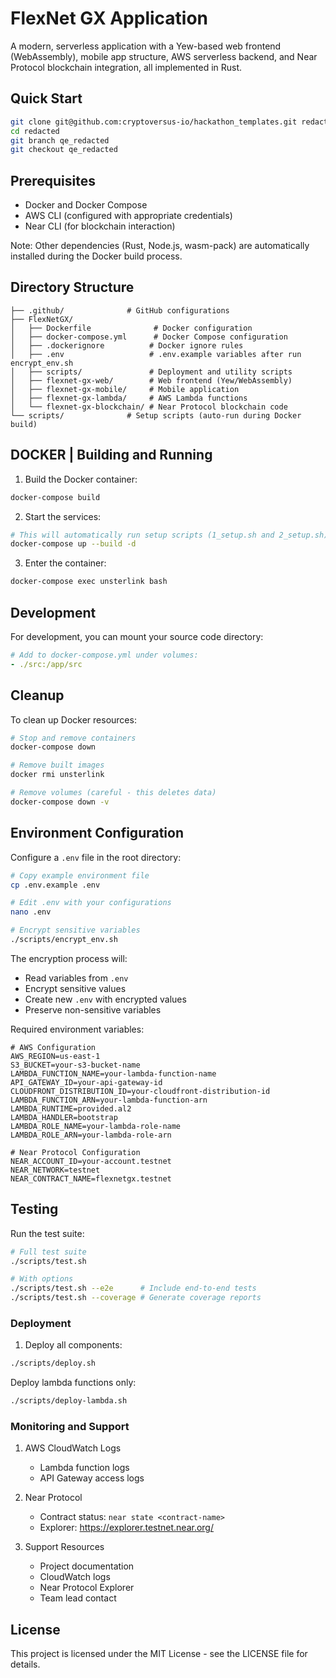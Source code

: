 # FlexNet GX Application

A modern, serverless application with a Yew-based web frontend (WebAssembly), mobile app structure, AWS serverless backend, and Near Protocol blockchain integration, all implemented in Rust.

## Quick Start

```bash
git clone git@github.com:cryptoversus-io/hackathon_templates.git redacted
cd redacted
git branch qe_redacted
git checkout qe_redacted
```

## Prerequisites

- Docker and Docker Compose
- AWS CLI (configured with appropriate credentials)
- Near CLI (for blockchain interaction)

Note: Other dependencies (Rust, Node.js, wasm-pack) are automatically installed during the Docker build process.

## Directory Structure

```
├── .github/              # GitHub configurations
├── FlexNetGX/
│   ├── Dockerfile              # Docker configuration
│   ├── docker-compose.yml      # Docker Compose configuration
│   ├── .dockerignore          # Docker ignore rules
│   ├── .env                   # .env.example variables after run encrypt_env.sh
│   ├── scripts/               # Deployment and utility scripts
│   ├── flexnet-gx-web/        # Web frontend (Yew/WebAssembly)
│   ├── flexnet-gx-mobile/     # Mobile application
│   ├── flexnet-gx-lambda/     # AWS Lambda functions
│   └── flexnet-gx-blockchain/ # Near Protocol blockchain code
└── scripts/              # Setup scripts (auto-run during Docker build)
```

## DOCKER | Building and Running

1. Build the Docker container:
```bash
docker-compose build
```

2. Start the services:
```bash
# This will automatically run setup scripts (1_setup.sh and 2_setup.sh)
docker-compose up --build -d
```

3. Enter the container:
```bash
docker-compose exec unsterlink bash
```
## Development

For development, you can mount your source code directory:

```yaml
# Add to docker-compose.yml under volumes:
- ./src:/app/src
```

## Cleanup

To clean up Docker resources:

```bash
# Stop and remove containers
docker-compose down

# Remove built images
docker rmi unsterlink

# Remove volumes (careful - this deletes data)
docker-compose down -v
```

## Environment Configuration

Configure a `.env` file in the root directory:

```bash
# Copy example environment file
cp .env.example .env

# Edit .env with your configurations
nano .env

# Encrypt sensitive variables
./scripts/encrypt_env.sh
```

The encryption process will:
- Read variables from `.env`
- Encrypt sensitive values
- Create new `.env` with encrypted values
- Preserve non-sensitive variables

Required environment variables:
```
# AWS Configuration
AWS_REGION=us-east-1
S3_BUCKET=your-s3-bucket-name
LAMBDA_FUNCTION_NAME=your-lambda-function-name
API_GATEWAY_ID=your-api-gateway-id
CLOUDFRONT_DISTRIBUTION_ID=your-cloudfront-distribution-id
LAMBDA_FUNCTION_ARN=your-lambda-function-arn
LAMBDA_RUNTIME=provided.al2
LAMBDA_HANDLER=bootstrap
LAMBDA_ROLE_NAME=your-lambda-role-name
LAMBDA_ROLE_ARN=your-lambda-role-arn

# Near Protocol Configuration
NEAR_ACCOUNT_ID=your-account.testnet
NEAR_NETWORK=testnet
NEAR_CONTRACT_NAME=flexnetgx.testnet
```

## Testing

Run the test suite:

```bash
# Full test suite
./scripts/test.sh

# With options
./scripts/test.sh --e2e      # Include end-to-end tests
./scripts/test.sh --coverage # Generate coverage reports
```

### Deployment

1. Deploy all components:

```bash
./scripts/deploy.sh
```

Deploy lambda functions only:

```bash
./scripts/deploy-lambda.sh
```
### Monitoring and Support

1. AWS CloudWatch Logs
   - Lambda function logs
   - API Gateway access logs

2. Near Protocol
   - Contract status: `near state <contract-name>`
   - Explorer: https://explorer.testnet.near.org/

3. Support Resources
   - Project documentation
   - CloudWatch logs
   - Near Protocol Explorer
   - Team lead contact

## License

This project is licensed under the MIT License - see the LICENSE file for details.